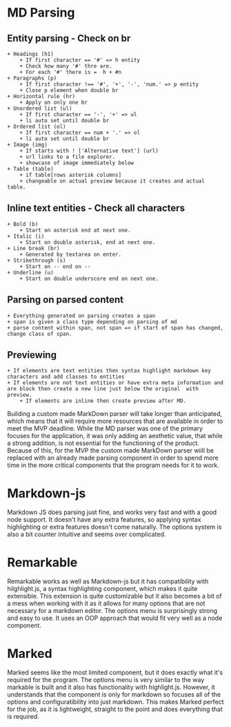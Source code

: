 # MD Parsing

## Entity parsing - Check on br
    + Headings (h1)
    	+ If first character == '#' => h entity
    	+ Check how many '#' thre are.
    	+ For each '#' there is =  h + #n
    + Paragraphs (p)
    	+ If first character !== '#', '+', '-', 'num.' => p entity
    	+ Close p element when double br
    + Horizontal rule (hr)
    	+ Apply on only one br
    + Unordered list (ul)
    	+ If first character == '-', '+' => ul
    	+ li auto set until double br
    + Ordered list (ol)
    	+ If first character == num + '.' => ol
    	+ li auto set until double br
    + Image (img)
    	+ If starts with ! ['Alternative text'] (url)
    	+ url links to a file explorer.
    	+ showcase of image immediately below
    + Table (table)
    	+ if table[rows asterisk columns]
    	+ changeable on actual preview because it creates and actual table.

## Inline text entities - Check all characters
	+ Bold (b)
		+ Start on asterisk end at next one.
	+ Italic (i)
		+ Start on double asterisk, end at next one.
	+ Line break (br)
		+ Generated by textarea on enter.
	+ Strikethrough (s)
		+ Start on -- end on --
	+ Underline (u)
		+ Start on double underscore end on next one. 


## Parsing on parsed content
	+ Everything generated on parsing creates a span
	+ span is given a class type depending on parsing of md
	+ parse content within span, not span => if start of span has changed, change class of span.

## Previewing
    + If elements are text entities then syntax highlight markdown key characters and add classes to entities
    + If elements are not text entities or have extra meta information and are block then create a new line just below the original  with preview.
        + If elements are inline then create preview after MD.


Building a custom made MarkDown parser will take longer than anticipated, which means that it will require more resources that are available in order to meet the MVP deadline. While the MD parser was one of the primary focuses for the application, it was only adding an aesthetic value, that while a strong addition, is not essential for the functioning of the product. Because of this, for the MVP the custom made MarkDown parser wiill be replaced with an already made parsing component in order to spend more time in the more critical components that the program needs for it to work.

# Markdown-js

Markdown JS does parsing just fine, and works very fast and with a good node support. It doesn't have any extra features, so applying syntax highlighting or extra features doesn't come naturally. The options system is also a bit counter intuitive and seems over complicated.

# Remarkable

Remarkable works as well as Markdown-js but it has compatibility with hilghlight.js, a syntax highlighting component, which makes it quite extensible. This extension is quite customizable but it also becomes a bit of a mess when working with it as it allows for many options that are not necessary for a markdown editor. The options menu is surprisingly strong and easy to use. It uses an OOP approach that would fit very well as a node component.

# Marked

Marked seems like the most limited component, but it does exactly what it's required for the program. The options menu is very similar to the way markable is built and it also has functionality with highlight.js. However, it understands that the component is only for markdown so focuses all of the options and configuratibility into just markdown. This makes Marked perfect for the job, as it is lightweight, straight to the point and does everything that is required.